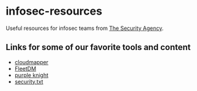 # infosec-resources
Useful resources for infosec teams from [The Security Agency](https://www.securityagencyusa.com/).

## Links for some of our favorite tools and content
* [cloudmapper](https://github.com/duo-labs/cloudmapper)
* [FleetDM](https://fleetdm.com/)
* [purple knight](https://www.purple-knight.com/)
* [security.txt](https://securitytxt.org/)
